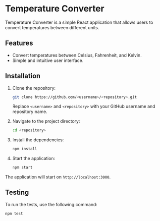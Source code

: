 # Temperature Converter

Temperature Converter is a simple React application that allows users to convert temperatures between different units.

## Features

- Convert temperatures between Celsius, Fahrenheit, and Kelvin.
- Simple and intuitive user interface.

## Installation

1. Clone the repository:
    ```bash
    git clone https://github.com/<username>/<repository>.git
    ```
    Replace `<username>` and `<repository>` with your GitHub username and repository name.

2. Navigate to the project directory:
    ```bash
    cd <repository>
    ```

3. Install the dependencies:
    ```bash
    npm install
    ```

4. Start the application:
    ```bash
    npm start
    ```

The application will start on `http://localhost:3000`.

## Testing

To run the tests, use the following command:

```bash
npm test